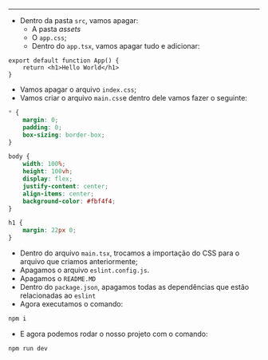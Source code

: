 ___
- Dentro da pasta `src`, vamos apagar:
	- A pasta *assets*
	- O `app.css`;
	- Dentro do `app.tsx`, vamos apagar tudo e adicionar:
```tsx
export default function App() {
	return <h1>Hello World</h1>
}
```
- Vamos apagar o arquivo `index.css`;
- Vamos criar o arquivo `main.css`e dentro dele vamos fazer o seguinte:
```css
* {
	margin: 0;
	padding: 0;
	box-sizing: border-box;
}

body {
	width: 100%;
	height: 100vh;
	display: flex;
	justify-content: center;
	align-items: center;
	background-color: #fbf4f4;
}

h1 {
	margin: 22px 0;
}
```
- Dentro do arquivo `main.tsx`, trocamos a importação do CSS para o arquivo que criamos anteriormente;
- Apagamos o arquivo `eslint.config.js`.
- Apagamos o `README.MD`
- Dentro do `package.json`, apagamos todas as dependências que estão relacionadas ao `eslint`
- Agora executamos o comando:
```zsh
npm i
```
- E agora podemos rodar o nosso projeto com o comando:
```zsh
npm run dev
```
